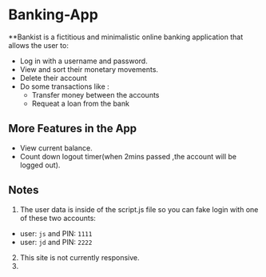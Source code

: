 # Banking-App
**Bankist is a fictitious and minimalistic online banking application that allows the user to:
- Log in with a username and password.
- View and sort their monetary movements.
- Delete their account
- Do some transactions like :
  - Transfer money between the accounts
  - Requeat a loan from the bank 
## More Features in the App
- View current balance.
- Count down logout timer(when 2mins passed ,the account will be logged out).
## Notes
1. The user data is inside of the script.js file
  so you can fake login with one of these two accounts:
  - user: `js` and PIN: `1111`
  - user: `jd` and PIN: `2222`
2. This site is not currently responsive.
3. 


